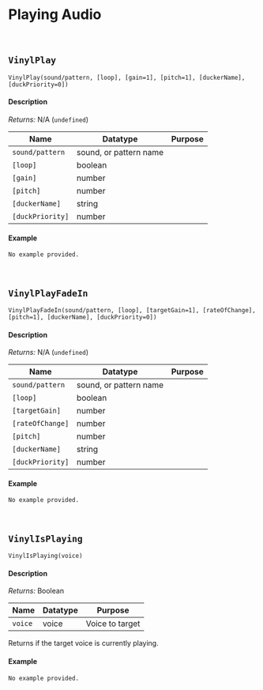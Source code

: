 # Playing Audio

&nbsp;

## `VinylPlay`

`VinylPlay(sound/pattern, [loop], [gain=1], [pitch=1], [duckerName], [duckPriority=0])`

<!-- tabs:start -->

#### **Description**

*Returns:* N/A (`undefined`)

|Name            |Datatype              |Purpose                     |
|----------------|----------------------|----------------------------|
|`sound/pattern` |sound, or pattern name|                            |
|`[loop]`        |boolean               |                            |
|`[gain]`        |number                |                            |
|`[pitch]`       |number                |                            |
|`[duckerName]`  |string                |                            |
|`[duckPriority]`|number                |                            |

#### **Example**

```gml
No example provided.
```

<!-- tabs:end -->

&nbsp;

## `VinylPlayFadeIn`

`VinylPlayFadeIn(sound/pattern, [loop], [targetGain=1], [rateOfChange], [pitch=1], [duckerName], [duckPriority=0])`

<!-- tabs:start -->

#### **Description**

*Returns:* N/A (`undefined`)

|Name            |Datatype              |Purpose                     |
|----------------|----------------------|----------------------------|
|`sound/pattern` |sound, or pattern name|                            |
|`[loop]`        |boolean               |                            |
|`[targetGain]`  |number                |                            |
|`[rateOfChange]`|number                |                            |
|`[pitch]`       |number                |                            |
|`[duckerName]`  |string                |                            |
|`[duckPriority]`|number                |                            |

#### **Example**

```gml
No example provided.
```

<!-- tabs:end -->

&nbsp;

## `VinylIsPlaying`

`VinylIsPlaying(voice)`

<!-- tabs:start -->

#### **Description**

*Returns:* Boolean

|Name   |Datatype|Purpose                     |
|-------|--------|----------------------------|
|`voice`|voice   |Voice to target             |

Returns if the target voice is currently playing.

#### **Example**

```gml
No example provided.
```

<!-- tabs:end -->